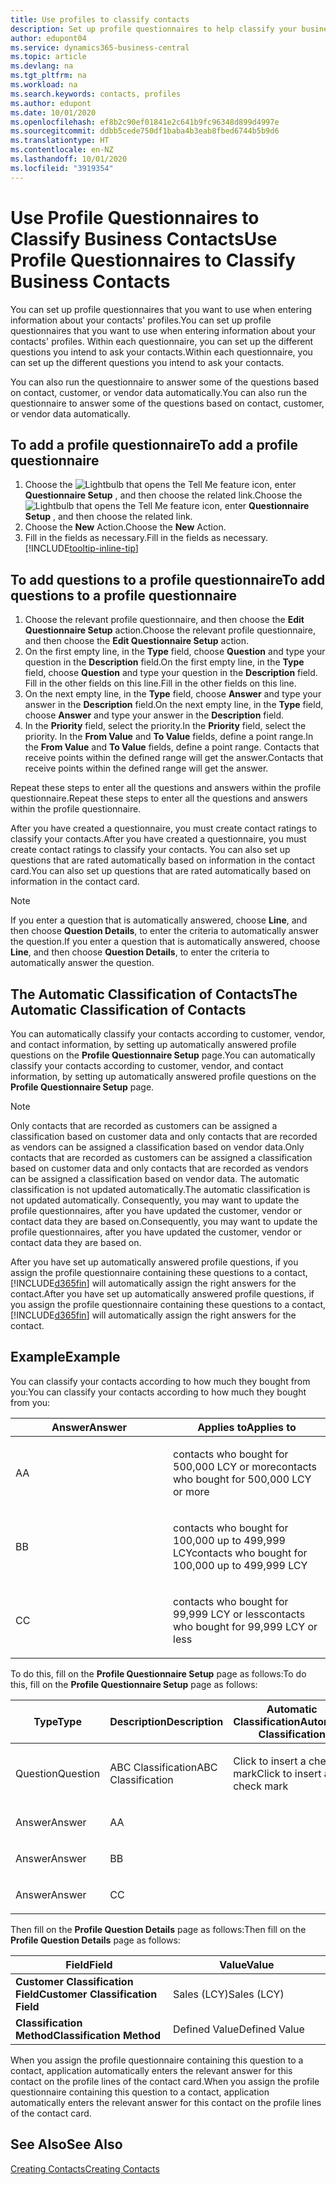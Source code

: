 ```yaml
---
title: Use profiles to classify contacts
description: Set up profile questionnaires to help classify your business contacts
author: edupont04
ms.service: dynamics365-business-central
ms.topic: article
ms.devlang: na
ms.tgt_pltfrm: na
ms.workload: na
ms.search.keywords: contacts, profiles
ms.author: edupont
ms.date: 10/01/2020
ms.openlocfilehash: ef8b2c90ef01841e2c641b9fc96348d899d4997e
ms.sourcegitcommit: ddbb5cede750df1baba4b3eab8fbed6744b5b9d6
ms.translationtype: HT
ms.contentlocale: en-NZ
ms.lasthandoff: 10/01/2020
ms.locfileid: "3919354"
---
```

# <a name="use-profile-questionnaires-to-classify-business-contacts"></a><span data-ttu-id="8bd02-103">Use Profile Questionnaires to Classify Business Contacts</span><span class="sxs-lookup"><span data-stu-id="8bd02-103">Use Profile Questionnaires to Classify Business Contacts</span></span>
<span data-ttu-id="8bd02-104">You can set up profile questionnaires that you want to use when entering information about your contacts' profiles.</span><span class="sxs-lookup"><span data-stu-id="8bd02-104">You can set up profile questionnaires that you want to use when entering information about your contacts' profiles.</span></span> <span data-ttu-id="8bd02-105">Within each questionnaire, you can set up the different questions you intend to ask your contacts.</span><span class="sxs-lookup"><span data-stu-id="8bd02-105">Within each questionnaire, you can set up the different questions you intend to ask your contacts.</span></span>  

<span data-ttu-id="8bd02-106">You can also run the questionnaire to answer some of the questions based on contact, customer, or vendor data automatically.</span><span class="sxs-lookup"><span data-stu-id="8bd02-106">You can also run the questionnaire to answer some of the questions based on contact, customer, or vendor data automatically.</span></span>  

## <a name="to-add-a-profile-questionnaire"></a><span data-ttu-id="8bd02-107">To add a profile questionnaire</span><span class="sxs-lookup"><span data-stu-id="8bd02-107">To add a profile questionnaire</span></span>
1.  <span data-ttu-id="8bd02-108">Choose the ![Lightbulb that opens the Tell Me feature](media/ui-search/search_small.png "Tell me what you want to do") icon, enter **Questionnaire Setup** , and then choose the related link.</span><span class="sxs-lookup"><span data-stu-id="8bd02-108">Choose the ![Lightbulb that opens the Tell Me feature](media/ui-search/search_small.png "Tell me what you want to do") icon, enter **Questionnaire Setup** , and then choose the related link.</span></span>  
2.  <span data-ttu-id="8bd02-109">Choose the **New** Action.</span><span class="sxs-lookup"><span data-stu-id="8bd02-109">Choose the **New** Action.</span></span>  
3.  <span data-ttu-id="8bd02-110">Fill in the fields as necessary.</span><span class="sxs-lookup"><span data-stu-id="8bd02-110">Fill in the fields as necessary.</span></span> [!INCLUDE[tooltip-inline-tip](includes/tooltip-inline-tip_md.md)]  

## <a name="to-add-questions-to-a-profile-questionnaire"></a><span data-ttu-id="8bd02-111">To add questions to a profile questionnaire</span><span class="sxs-lookup"><span data-stu-id="8bd02-111">To add questions to a profile questionnaire</span></span>
1.  <span data-ttu-id="8bd02-112">Choose the relevant profile questionnaire, and then choose the **Edit Questionnaire Setup** action.</span><span class="sxs-lookup"><span data-stu-id="8bd02-112">Choose the relevant profile questionnaire, and then choose the **Edit Questionnaire Setup** action.</span></span>  
2.  <span data-ttu-id="8bd02-113">On the first empty line, in the **Type** field, choose **Question** and type your question in the **Description** field.</span><span class="sxs-lookup"><span data-stu-id="8bd02-113">On the first empty line, in the **Type** field, choose **Question** and type your question in the **Description** field.</span></span> <span data-ttu-id="8bd02-114">Fill in the other fields on this line.</span><span class="sxs-lookup"><span data-stu-id="8bd02-114">Fill in the other fields on this line.</span></span>  
3.  <span data-ttu-id="8bd02-115">On the next empty line, in the **Type** field, choose **Answer** and type your answer in the **Description** field.</span><span class="sxs-lookup"><span data-stu-id="8bd02-115">On the next empty line, in the **Type** field, choose **Answer** and type your answer in the **Description** field.</span></span>  
4.  <span data-ttu-id="8bd02-116">In the **Priority** field, select the priority.</span><span class="sxs-lookup"><span data-stu-id="8bd02-116">In the **Priority** field, select the priority.</span></span> <span data-ttu-id="8bd02-117">In the **From Value** and **To Value** fields, define a point range.</span><span class="sxs-lookup"><span data-stu-id="8bd02-117">In the **From Value** and **To Value** fields, define a point range.</span></span> <span data-ttu-id="8bd02-118">Contacts that receive points within the defined range will get the answer.</span><span class="sxs-lookup"><span data-stu-id="8bd02-118">Contacts that receive points within the defined range will get the answer.</span></span>  

<span data-ttu-id="8bd02-119">Repeat these steps to enter all the questions and answers within the profile questionnaire.</span><span class="sxs-lookup"><span data-stu-id="8bd02-119">Repeat these steps to enter all the questions and answers within the profile questionnaire.</span></span>

<span data-ttu-id="8bd02-120">After you have created a questionnaire, you must create contact ratings to classify your contacts.</span><span class="sxs-lookup"><span data-stu-id="8bd02-120">After you have created a questionnaire, you must create contact ratings to classify your contacts.</span></span> <span data-ttu-id="8bd02-121">You can also set up questions that are rated automatically based on information in the contact card.</span><span class="sxs-lookup"><span data-stu-id="8bd02-121">You can also set up questions that are rated automatically based on information in the contact card.</span></span>  

> [!NOTE]
> <span data-ttu-id="8bd02-122">If you enter a question that is automatically answered, choose <STRONG>Line</STRONG>, and then choose <STRONG>Question Details</STRONG>, to enter the criteria to automatically answer the question.</span><span class="sxs-lookup"><span data-stu-id="8bd02-122">If you enter a question that is automatically answered, choose <STRONG>Line</STRONG>, and then choose <STRONG>Question Details</STRONG>, to enter the criteria to automatically answer the question.</span></span>

## <a name="the-automatic-classification-of-contacts"></a><span data-ttu-id="8bd02-123">The Automatic Classification of Contacts</span><span class="sxs-lookup"><span data-stu-id="8bd02-123">The Automatic Classification of Contacts</span></span>
<span data-ttu-id="8bd02-124">You can automatically classify your contacts according to customer, vendor, and contact information, by setting up automatically answered profile questions on the **Profile Questionnaire Setup** page.</span><span class="sxs-lookup"><span data-stu-id="8bd02-124">You can automatically classify your contacts according to customer, vendor, and contact information, by setting up automatically answered profile questions on the **Profile Questionnaire Setup** page.</span></span>  

> [!NOTE]
> <span data-ttu-id="8bd02-125">Only contacts that are recorded as customers can be assigned a classification based on customer data and only contacts that are recorded as vendors can be assigned a classification based on vendor data.</span><span class="sxs-lookup"><span data-stu-id="8bd02-125">Only contacts that are recorded as customers can be assigned a classification based on customer data and only contacts that are recorded as vendors can be assigned a classification based on vendor data.</span></span> <span data-ttu-id="8bd02-126">The automatic classification is not updated automatically.</span><span class="sxs-lookup"><span data-stu-id="8bd02-126">The automatic classification is not updated automatically.</span></span> <span data-ttu-id="8bd02-127">Consequently, you may want to update the profile questionnaires, after you have updated the customer, vendor or contact data they are based on.</span><span class="sxs-lookup"><span data-stu-id="8bd02-127">Consequently, you may want to update the profile questionnaires, after you have updated the customer, vendor or contact data they are based on.</span></span>  

<span data-ttu-id="8bd02-128">After you have set up automatically answered profile questions, if you assign the profile questionnaire containing these questions to a contact, [!INCLUDE[d365fin](includes/d365fin_md.md)] will automatically assign the right answers for the contact.</span><span class="sxs-lookup"><span data-stu-id="8bd02-128">After you have set up automatically answered profile questions, if you assign the profile questionnaire containing these questions to a contact, [!INCLUDE[d365fin](includes/d365fin_md.md)] will automatically assign the right answers for the contact.</span></span>  

## <a name="example"></a><span data-ttu-id="8bd02-129">Example</span><span class="sxs-lookup"><span data-stu-id="8bd02-129">Example</span></span>
<span data-ttu-id="8bd02-130">You can classify your contacts according to how much they bought from you:</span><span class="sxs-lookup"><span data-stu-id="8bd02-130">You can classify your contacts according to how much they bought from you:</span></span>

<table>
<colgroup>
<col style="width: 50%" />
<col style="width: 50%" />
</colgroup>
<thead>
<tr class="header">
<th><span data-ttu-id="8bd02-131"><strong>Answer</strong></span><span class="sxs-lookup"><span data-stu-id="8bd02-131"><strong>Answer</strong></span></span></th>
<th><span data-ttu-id="8bd02-132"><strong>Applies to</strong></span><span class="sxs-lookup"><span data-stu-id="8bd02-132"><strong>Applies to</strong></span></span></th>
</tr>
</thead>
<tbody>
<tr class="odd">
<td><p><span data-ttu-id="8bd02-133">A</span><span class="sxs-lookup"><span data-stu-id="8bd02-133">A</span></span></p></td>
<td><p><span data-ttu-id="8bd02-134">contacts who bought for 500,000 LCY or more</span><span class="sxs-lookup"><span data-stu-id="8bd02-134">contacts who bought for 500,000 LCY or more</span></span></p></td>
</tr>
<tr class="even">
<td><p><span data-ttu-id="8bd02-135">B</span><span class="sxs-lookup"><span data-stu-id="8bd02-135">B</span></span></p></td>
<td><p><span data-ttu-id="8bd02-136">contacts who bought for 100,000 up to 499,999 LCY</span><span class="sxs-lookup"><span data-stu-id="8bd02-136">contacts who bought for 100,000 up to 499,999 LCY</span></span></p></td>
</tr>
<tr class="odd">
<td><p><span data-ttu-id="8bd02-137">C</span><span class="sxs-lookup"><span data-stu-id="8bd02-137">C</span></span></p></td>
<td><p><span data-ttu-id="8bd02-138">contacts who bought for 99,999 LCY or less</span><span class="sxs-lookup"><span data-stu-id="8bd02-138">contacts who bought for 99,999 LCY or less</span></span></p></td>
</tr>
</tbody>
</table>

<span data-ttu-id="8bd02-139">To do this, fill on the **Profile Questionnaire Setup** page as follows:</span><span class="sxs-lookup"><span data-stu-id="8bd02-139">To do this, fill on the **Profile Questionnaire Setup** page as follows:</span></span>


<table>
<colgroup>
<col style="width: 20%" />
<col style="width: 20%" />
<col style="width: 20%" />
<col style="width: 20%" />
<col style="width: 20%" />
</colgroup>
<thead>
<tr class="header">
<th><span data-ttu-id="8bd02-140"><strong>Type</strong></span><span class="sxs-lookup"><span data-stu-id="8bd02-140"><strong>Type</strong></span></span></th>
<th><span data-ttu-id="8bd02-141"><strong>Description</strong></span><span class="sxs-lookup"><span data-stu-id="8bd02-141"><strong>Description</strong></span></span></th>
<th><span data-ttu-id="8bd02-142"><strong>Automatic Classification</strong></span><span class="sxs-lookup"><span data-stu-id="8bd02-142"><strong>Automatic Classification</strong></span></span></th>
<th><span data-ttu-id="8bd02-143"><strong>From Value</strong></span><span class="sxs-lookup"><span data-stu-id="8bd02-143"><strong>From Value</strong></span></span></th>
<th><span data-ttu-id="8bd02-144"><strong>To Value</strong></span><span class="sxs-lookup"><span data-stu-id="8bd02-144"><strong>To Value</strong></span></span></th>
</tr>
</thead>
<tbody>
<tr class="odd">
<td><p><span data-ttu-id="8bd02-145">Question</span><span class="sxs-lookup"><span data-stu-id="8bd02-145">Question</span></span></p></td>
<td><p><span data-ttu-id="8bd02-146">ABC Classification</span><span class="sxs-lookup"><span data-stu-id="8bd02-146">ABC Classification</span></span></p></td>
<td><p><span data-ttu-id="8bd02-147">Click to insert a check mark</span><span class="sxs-lookup"><span data-stu-id="8bd02-147">Click to insert a check mark</span></span></p></td>
<td><p> </p></td>
<td><p> </p></td>
</tr>
<tr class="even">
<td><p><span data-ttu-id="8bd02-148">Answer</span><span class="sxs-lookup"><span data-stu-id="8bd02-148">Answer</span></span></p></td>
<td><p><span data-ttu-id="8bd02-149">A</span><span class="sxs-lookup"><span data-stu-id="8bd02-149">A</span></span></p></td>
<td><p> </p></td>
<td><p><span data-ttu-id="8bd02-150">500,000</span><span class="sxs-lookup"><span data-stu-id="8bd02-150">500,000</span></span></p></td>
<td><p> </p></td>
</tr>
<tr class="odd">
<td><p><span data-ttu-id="8bd02-151">Answer</span><span class="sxs-lookup"><span data-stu-id="8bd02-151">Answer</span></span></p></td>
<td><p><span data-ttu-id="8bd02-152">B</span><span class="sxs-lookup"><span data-stu-id="8bd02-152">B</span></span></p></td>
<td><p> </p></td>
<td><p><span data-ttu-id="8bd02-153">100,000</span><span class="sxs-lookup"><span data-stu-id="8bd02-153">100,000</span></span></p></td>
<td><p><span data-ttu-id="8bd02-154">499,999</span><span class="sxs-lookup"><span data-stu-id="8bd02-154">499,999</span></span></p></td>
</tr>
<tr class="even">
<td><p><span data-ttu-id="8bd02-155">Answer</span><span class="sxs-lookup"><span data-stu-id="8bd02-155">Answer</span></span></p></td>
<td><p><span data-ttu-id="8bd02-156">C</span><span class="sxs-lookup"><span data-stu-id="8bd02-156">C</span></span></p></td>
<td><p> </p></td>
<td><p> </p></td>
<td><p><span data-ttu-id="8bd02-157">99,999</span><span class="sxs-lookup"><span data-stu-id="8bd02-157">99,999</span></span></p></td>
</tr>
</tbody>
</table>

<span data-ttu-id="8bd02-158">Then fill on the **Profile Question Details** page as follows:</span><span class="sxs-lookup"><span data-stu-id="8bd02-158">Then fill on the **Profile Question Details** page as follows:</span></span>
<table>
<colgroup>
<col style="width: 50%" />
<col style="width: 50%" />
</colgroup>
<thead>
<tr class="header">
<th><span data-ttu-id="8bd02-159"><strong>Field</strong></span><span class="sxs-lookup"><span data-stu-id="8bd02-159"><strong>Field</strong></span></span></th>
<th><span data-ttu-id="8bd02-160"><strong>Value</strong></span><span class="sxs-lookup"><span data-stu-id="8bd02-160"><strong>Value</strong></span></span></th>
</tr>
</thead>
<tbody>
<tr>
<td><span data-ttu-id="8bd02-161"><strong>Customer Classification Field</strong></span><span class="sxs-lookup"><span data-stu-id="8bd02-161"><strong>Customer Classification Field</strong></span></span></td>
<td><span data-ttu-id="8bd02-162"><emphasis>Sales (LCY)</emphasis></span><span class="sxs-lookup"><span data-stu-id="8bd02-162"><emphasis>Sales (LCY)</emphasis></span></span></td>
</tr>
<tr>
<td><span data-ttu-id="8bd02-163"><strong>Classification Method</strong></span><span class="sxs-lookup"><span data-stu-id="8bd02-163"><strong>Classification Method</strong></span></span></td>
<td><span data-ttu-id="8bd02-164"><emphasis>Defined Value</emphasis></span><span class="sxs-lookup"><span data-stu-id="8bd02-164"><emphasis>Defined Value</emphasis></span></span></td>
</tr>
</tbody>
</table>

<span data-ttu-id="8bd02-165">When you assign the profile questionnaire containing this question to a contact, application automatically enters the relevant answer for this contact on the profile lines of the contact card.</span><span class="sxs-lookup"><span data-stu-id="8bd02-165">When you assign the profile questionnaire containing this question to a contact, application automatically enters the relevant answer for this contact on the profile lines of the contact card.</span></span>

## <a name="see-also"></a><span data-ttu-id="8bd02-166">See Also</span><span class="sxs-lookup"><span data-stu-id="8bd02-166">See Also</span></span>
[<span data-ttu-id="8bd02-167">Creating Contacts</span><span class="sxs-lookup"><span data-stu-id="8bd02-167">Creating Contacts</span></span>](marketing-create-contact-companies.md)  
